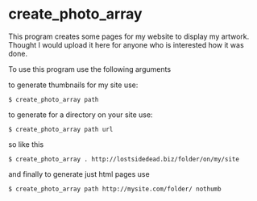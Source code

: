 # create_photo_array

This program creates some pages for my website to display my artwork.
Thought I would upload it here for anyone who is interested how it was done.

To use this program use the following arguments

to generate thumbnails for my site use:

	$ create_photo_array path

to generate for a directory on your site use:

	$ create_photo_array path url

so like this

	$ create_photo_array . http://lostsidedead.biz/folder/on/my/site

and finally to generate just html pages use

	$ create_photo_array path http://mysite.com/folder/ nothumb

